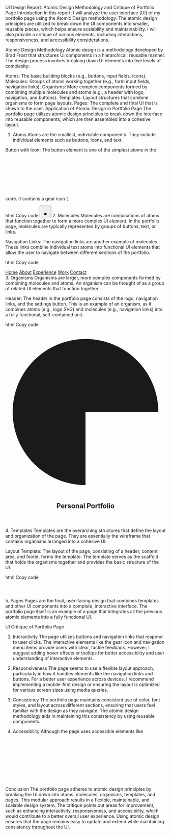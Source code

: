 UI Design Report: Atomic Design Methodology and Critique of Portfolio Page
Introduction
In this report, I will analyze the user interface (UI) of my portfolio page using the Atomic Design methodology. The atomic design principles are utilized to break down the UI components into smaller, reusable pieces, which helps ensure scalability and maintainability. I will also provide a critique of various elements, including interactions, responsiveness, and accessibility considerations.

Atomic Design Methodology
Atomic design is a methodology developed by Brad Frost that structures UI components in a hierarchical, reusable manner. The design process involves breaking down UI elements into five levels of complexity:

Atoms: The basic building blocks (e.g., buttons, input fields, icons).
Molecules: Groups of atoms working together (e.g., form input fields, navigation links).
Organisms: More complex components formed by combining multiple molecules and atoms (e.g., a header with logo, navigation, and buttons).
Templates: Layout structures that combine organisms to form page layouts.
Pages: The complete and final UI that is shown to the user.
Application of Atomic Design in Portfolio Page
The portfolio page utilizes atomic design principles to break down the interface into reusable components, which are then assembled into a cohesive layout.

1. Atoms
Atoms are the smallest, indivisible components. They include individual elements such as buttons, icons, and text.

Button with Icon: The button element is one of the simplest atoms in the code. It contains a gear icon (<svg>) and is styled for interactivity. This button serves as an example of how atomic design can break down a single UI element that is reusable.

html
Copy code
<button class="flex max-w-[480px] cursor-pointer items-center justify-center overflow-hidden rounded-xl h-10 bg-[#e7edf3] text-[#0e141b] gap-2 text-sm font-bold leading-normal tracking-[0.015em] min-w-0 px-2.5">
  <div class="text-[#0e141b]" data-icon="Gear" data-size="20px" data-weight="regular">
    <svg xmlns="http://www.w3.org/2000/svg" width="20px" height="20px" fill="currentColor" viewBox="0 0 256 256">
      <path d="M128,80a48,48,0,1,0,48,48A48.05,48.05,0,0,0,128,80Z"></path>
    </svg>
  </div>
</button>
2. Molecules
Molecules are combinations of atoms that function together to form a more complex UI element. In the portfolio page, molecules are typically represented by groups of buttons, text, or links.

Navigation Links: The navigation links are another example of molecules. These links combine individual text atoms into functional UI elements that allow the user to navigate between different sections of the portfolio.

html
Copy code
<div class="flex items-center gap-9">
  <a class="text-[#0e141b] text-sm font-medium leading-normal" href="#">Home</a>
  <a class="text-[#0e141b] text-sm font-medium leading-normal" href="#">About</a>
  <a class="text-[#0e141b] text-sm font-medium leading-normal" href="#">Experience</a>
  <a class="text-[#0e141b] text-sm font-medium leading-normal" href="#">Work</a>
  <a class="text-[#0e141b] text-sm font-medium leading-normal" href="#">Contact</a>
</div>
3. Organisms
Organisms are larger, more complex components formed by combining molecules and atoms. An organism can be thought of as a group of related UI elements that function together.

Header: The header in the portfolio page consists of the logo, navigation links, and the settings button. This is an example of an organism, as it combines atoms (e.g., logo SVG) and molecules (e.g., navigation links) into a fully functional, self-contained unit.

html
Copy code
<header class="flex items-center justify-between whitespace-nowrap border-b border-solid border-b-[#e7edf3] px-10 py-3">
  <div class="flex items-center gap-4 text-[#0e141b]">
    <div class="size-4">
      <svg viewBox="0 0 48 48" fill="none" xmlns="http://www.w3.org/2000/svg">
        <path d="M24 45.8096C19.6865 45.8096 15.4698 44.5305 11.8832 42.134C8.29667 39.7376 5.50128 36.3314 3.85056 32.3462C2.19985 28.361 1.76794 23.9758 2.60947 19.7452C3.451 15.5145 5.52816 11.6284 8.57829 8.5783C11.6284 5.52817 15.5145 3.45101 19.7452 2.60948C23.9758 1.76795 28.361 2.19986 32.3462 3.85057C36.3314 5.50129 39.7376 8.29668 42.134 11.8833C44.5305 15.4698 45.8096 19.6865 45.8096 24L24 24L24 45.8096Z" fill="currentColor"></path>
      </svg>
    </div>
    <h2 class="text-[#0e141b] text-lg font-bold leading-tight tracking-[-0.015em]">Personal Portfolio</h2>
  </div>
  <div class="flex flex-1 justify-end gap-8">
    <!-- Navigation Links and Settings Button -->
  </div>
</header>
4. Templates
Templates are the overarching structures that define the layout and organization of the page. They are essentially the wireframe that contains organisms arranged into a cohesive UI.

Layout Template: The layout of the page, consisting of a header, content area, and footer, forms the template. The template serves as the scaffold that holds the organisms together and provides the basic structure of the UI.

html
Copy code
<div class="layout-container flex h-full grow flex-col">
  <header class="flex items-center justify-between whitespace-nowrap border-b border-solid border-b-[#e7edf3] px-10 py-3">
    <!-- Header content -->
  </header>
  <div class="px-40 flex flex-1 justify-center py-5">
    <div class="layout-content-container flex flex-col max-w-[960px] flex-1">
      <!-- Content sections -->
    </div>
  </div>
</div>
5. Pages
Pages are the final, user-facing design that combines templates and other UI components into a complete, interactive interface. The portfolio page itself is an example of a page that integrates all the previous atomic elements into a fully functional UI.

UI Critique of Portfolio Page
1. Interactivity
The page utilizes buttons and navigation links that respond to user clicks. The interactive elements like the gear icon and navigation menu items provide users with clear, tactile feedback. However, I suggest adding hover effects or tooltips for better accessibility and user understanding of interactive elements.

2. Responsiveness
The page seems to use a flexible layout approach, particularly in how it handles elements like the navigation links and buttons. For a better user experience across devices, I recommend implementing a mobile-first design or ensuring the layout is optimized for various screen sizes using media queries.

3. Consistency
The portfolio page maintains consistent use of color, font styles, and layout across different sections, ensuring that users feel familiar with the design as they navigate. The atomic design methodology aids in maintaining this consistency by using reusable components.

4. Accessibility
Although the page uses accessible elements like <svg> for icons and <button> for interactive actions, further attention should be given to ARIA (Accessible Rich Internet Applications) labels for screen readers. Descriptive labels for icons and buttons would help users with disabilities navigate the site more easily.

Conclusion
The portfolio page adheres to atomic design principles by breaking the UI down into atoms, molecules, organisms, templates, and pages. This modular approach results in a flexible, maintainable, and scalable design system. The critique points out areas for improvement, such as enhancing interactivity, responsiveness, and accessibility, which would contribute to a better overall user experience. Using atomic design ensures that the page remains easy to update and extend while maintaining consistency throughout the UI.
